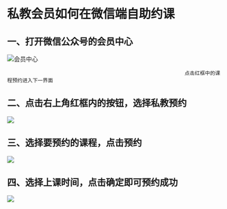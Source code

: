 # 私教会员如何在微信端自助约课

## 一、打开微信公众号的会员中心

![&#x4F1A;&#x5458;&#x4E2D;&#x5FC3;](../.gitbook/assets/1%20%2829%29.png)

                                                              点击红框中的课程预约进入下一界面

## 二、点击右上角红框内的按钮，选择私教预约

  


![](../.gitbook/assets/2%20%2828%29.png)

##  三、选择要预约的课程，点击预约

![](../.gitbook/assets/3.png)

##  四、选择上课时间，点击确定即可预约成功

![](../.gitbook/assets/4%20%283%29.png)







  


